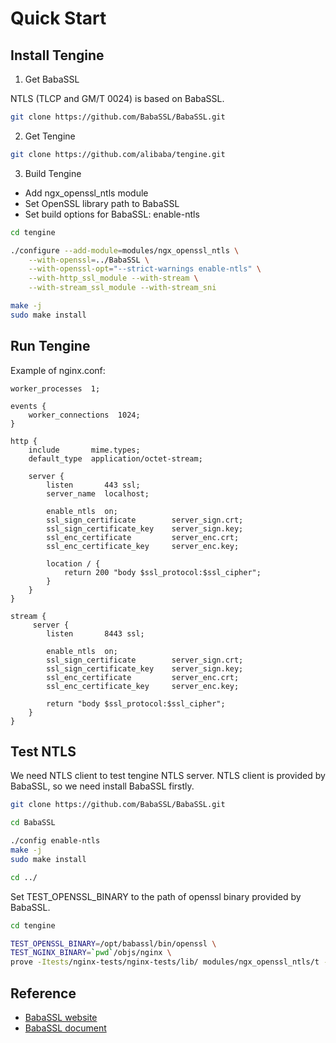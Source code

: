 # Quick Start

## Install Tengine
1. Get BabaSSL

NTLS (TLCP and GM/T 0024) is based on BabaSSL.
```bash
git clone https://github.com/BabaSSL/BabaSSL.git
```

2. Get Tengine

```bash
git clone https://github.com/alibaba/tengine.git
```

3. Build Tengine

- Add ngx_openssl_ntls module
- Set OpenSSL library path to BabaSSL
- Set build options for BabaSSL: enable-ntls

```bash
cd tengine

./configure --add-module=modules/ngx_openssl_ntls \
    --with-openssl=../BabaSSL \
    --with-openssl-opt="--strict-warnings enable-ntls" \
    --with-http_ssl_module --with-stream \
    --with-stream_ssl_module --with-stream_sni

make -j
sudo make install
```

## Run Tengine

Example of nginx.conf:
```
worker_processes  1;

events {
    worker_connections  1024;
}

http {
    include       mime.types;
    default_type  application/octet-stream;

    server {
        listen       443 ssl;
        server_name  localhost;

        enable_ntls  on;
        ssl_sign_certificate        server_sign.crt;
        ssl_sign_certificate_key    server_sign.key;
        ssl_enc_certificate         server_enc.crt;
        ssl_enc_certificate_key     server_enc.key;

        location / {
            return 200 "body $ssl_protocol:$ssl_cipher";
        }
    }
}

stream {
     server {
        listen       8443 ssl;

        enable_ntls  on;
        ssl_sign_certificate        server_sign.crt;
        ssl_sign_certificate_key    server_sign.key;
        ssl_enc_certificate         server_enc.crt;
        ssl_enc_certificate_key     server_enc.key;

        return "body $ssl_protocol:$ssl_cipher";
    }
}
```

## Test NTLS

We need NTLS client to test tengine NTLS server. NTLS client is provided by 
BabaSSL, so we need install BabaSSL firstly.
```bash
git clone https://github.com/BabaSSL/BabaSSL.git

cd BabaSSL

./config enable-ntls
make -j
sudo make install

cd ../
```

Set TEST_OPENSSL_BINARY to the path of openssl binary provided by BabaSSL.

```bash
cd tengine

TEST_OPENSSL_BINARY=/opt/babassl/bin/openssl \
TEST_NGINX_BINARY=`pwd`/objs/nginx \
prove -Itests/nginx-tests/nginx-tests/lib/ modules/ngx_openssl_ntls/t -v
```

## Reference
- [BabaSSL website](https://www.babassl.cn/)
- [BabaSSL document](https://babassl.readthedocs.io/)
